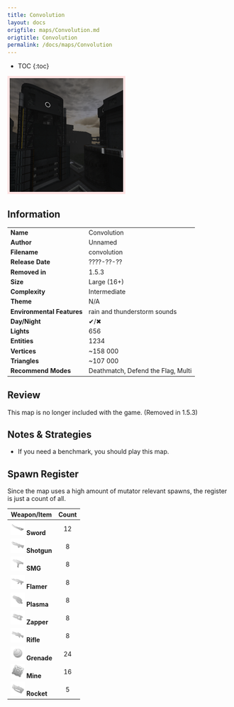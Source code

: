 ```yaml
---
title: Convolution
layout: docs
origfile: maps/Convolution.md
origtitle: Convolution
permalink: /docs/maps/Convolution
---
```

* TOC
{:toc}
<img style='border:5px solid #ffe0e0e0' src="../images/maps/convolution.png" width="256px" />

## Information

|                            |                                                                        |
|----------------------------|------------------------------------------------------------------------|
| **Name**                   | Convolution                                                            |
| **Author**                 | Unnamed                                                                |
| **Filename**               | convolution                                                            |
| **Release Date**           | ????-??-??                                                             |
| **Removed in**             | 1.5.3                                                                  |
| **Size**                   | Large (16+)                                                            |
| **Complexity**             | Intermediate                                                           |
| **Theme**                  | N/A                                                                    |
| **Environmental Features** | rain and thunderstorm sounds                                           |
| **Day/Night**              | ✔/✖                                                                    |
| **Lights**                 | 656                                                                    |
| **Entities**               | 1234                                                                   |
| **Vertices**               | ~158 000                                                               |
| **Triangles**              | ~107 000                                                               |
| **Recommend Modes**        | Deathmatch, Defend the Flag, Multi                                     |

## Review

This map is no longer included with the game. (Removed in 1.5.3)

## Notes & Strategies

- If you need a benchmark, you should play this map.

## Spawn Register

Since the map uses a high amount of mutator relevant spawns, the register is just a count of all.

| Weapon/Item                                                         | Count |
|---------------------------------------------------------------------|:-----:|
| <img src="../images/weapons/sword.png" width="32px"/> **Sword**     |  12   |
| <img src="../images/weapons/shotgun.png" width="32px"/> **Shotgun** |   8   |
| <img src="../images/weapons/smg.png" width="32px"/> **SMG**         |   8   |
| <img src="../images/weapons/flamer.png" width="32px"/> **Flamer**   |   8   |
| <img src="../images/weapons/plasma.png" width="32px"/> **Plasma**   |   8   |
| <img src="../images/weapons/zapper.png" width="32px"/> **Zapper**   |   8   |
| <img src="../images/weapons/rifle.png" width="32px"/> **Rifle**     |   8   |
| <img src="../images/weapons/grenade.png" width="32px"/> **Grenade** |  24   |
| <img src="../images/weapons/mine.png" width="32px"/> **Mine**       |  16   |
| <img src="../images/weapons/rocket.png" width="32px"/> **Rocket**   |   5   |
